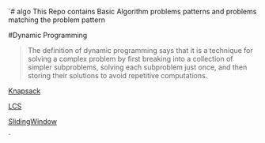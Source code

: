 `# algo
This Repo contains Basic Algorithm problems patterns and problems matching the problem pattern

#Dynamic Programming
>The definition of dynamic programming says that it is a technique for solving a complex problem by first breaking into a collection of simpler subproblems, solving each subproblem just once, and then storing their solutions to avoid repetitive computations.



[Knapsack](/org/algo/dp/knacksack/bounded/basic/README.md)

[LCS](/org/algo/dp/lcs/README.md)

[SlidingWindow](/org/algo/dp/slidingwindow/README.md)

`